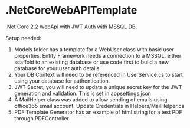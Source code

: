 # .NetCoreWebAPITemplate
.Net Core 2.2 WebApi with JWT Auth with MSSQL DB.

Setup needed:
1. Models folder has a template for a WebUser class with basic user properties. Entity Framework needs a connection to a MSSQL, either scaffold to an existing database or use code first to build a new database for your user auth details.
2. Your DB Context will need to be referenced in UserService.cs to start using your database for authentication.
3. JWT Secret, you will need to update a unique secret key for the JWT generation and validation. This is set in appsettings.json
4. A MailHelper class was added to allow sending of emails using office365 email account. Update Credentials in Helpers/MailHelper.cs
5. PDF Template Generator has an example of html string for a test PDF through PDFController
